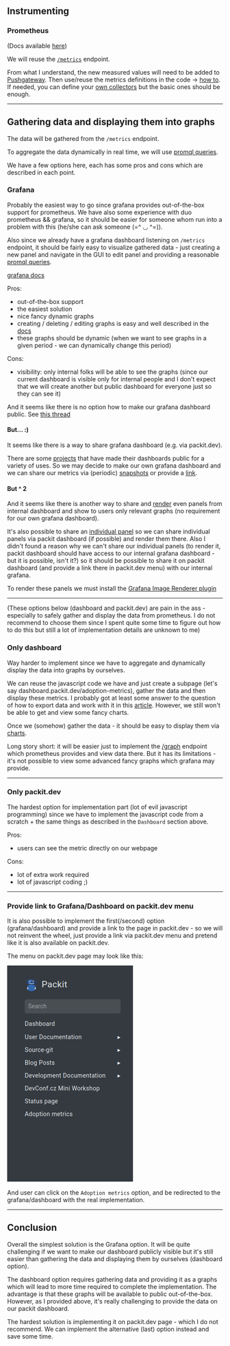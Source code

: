 ## Instrumenting

### Prometheus

(Docs available [here](https://github.com/prometheus/client_python))

We will reuse the
[`/metrics`](https://github.com/packit/packit-service/blob/main/packit_service/service/app.py#L52)
endpoint.

From what I understand, the new measured values will need to be added to
[Pushgateway](https://github.com/packit/packit-service/blob/main/packit_service/worker/monitoring.py#L29).
Then use/reuse the metrics definitions in the code ->
[how to](https://github.com/prometheus/client_python#instrumenting).
If needed, you can define your
[own collectors](https://github.com/prometheus/client_python#custom-collectors) but the basic
ones should be enough.

---

## Gathering data and displaying them into graphs

The data will be gathered from the `/metrics` endpoint.

To aggregate the data dynamically in real time, we will use
[promql queries](https://prometheus.io/docs/prometheus/latest/querying/basics/).

We have a few options here, each has some pros and cons which are described in each point.

### Grafana

Probably the easiest way to go since grafana provides out-of-the-box support for prometheus.
We have also some experience with duo prometheus && grafana, so it should be easier for someone
whom run into a problem with this (he/she can ask someone (=^ ◡ ^=)).

Also since we already have a grafana dashboard listening on `/metrics` endpoint, it should be
fairly easy to visualize gathered data - just creating a new panel and navigate in the GUI
to edit panel and providing a reasonable
[promql queries](https://prometheus.io/docs/prometheus/latest/querying/basics/).

[grafana docs](https://grafana.com/docs/grafana/next/getting-started/get-started-grafana-prometheus/)

Pros:

- out-of-the-box support
- the easiest solution
- nice fancy dynamic graphs
- creating / deleting / editing graphs is easy and well described in the
  [docs](https://grafana.com/docs/grafana/next/getting-started/get-started-grafana-prometheus/)
- these graphs should be dynamic (when we want to see graphs in a given period - we can
  dynamically change this period)

Cons:

- visibility: only internal folks will be able to see the graphs (since our current dashboard
  is visible only for internal people and I don't expect that we will create another but public
  dashboard for everyone just so they can see it)

And it seems like there is no option how to make our grafana dashboard public.
See [this thread](https://community.grafana.com/t/making-selected-dashboards-public/873)

#### But... :)

It seems like there is a way to share grafana dashboard (e.g. via packit.dev).

There are some [projects](https://grafana.com/blog/2019/05/16/worth-a-look-public-grafana-dashboards/)
that have made their dashboards public for a variety of uses. So we may decide to make our own
grafana dashboard and we can share our metrics via (periodic)
[snapshots](https://grafana.com/docs/grafana/latest/sharing/share-dashboard/#publish-a-snapshot) or
provide a [link](https://grafana.com/docs/grafana/latest/sharing/share-dashboard/#use-direct-link).

#### But ^ 2

And it seems like there is another way to share and [render](https://grafana.com/grafana/plugins/grafana-image-renderer/)
even panels from internal dashboard and show to users only relevant graphs (no requirement for
our own grafana dashboard).

It's also possible to share an [individual panel](https://grafana.com/docs/grafana/latest/sharing/share-panel/)
so we can share individual panels via packit dashboard (if possible) and render them there.
Also I didn't found a reason why we can't share our individual panels (to render it, packit dashboard
should have access to our internal grafana dashboard - but it is possible, isn't it?)
so it should be possible to share it on packit dashboard (and provide a link there in packit.dev menu)
with our internal grafana.

To render these panels we must install the [Grafana Image Renderer plugin](https://grafana.com/grafana/plugins/grafana-image-renderer/?tab=installation)

---

(These options below (dashboard and packit.dev) are pain in the ass - especially to safely gather
and display the data from prometheus. I do not recommend to choose them since I spent quite some
time to figure out how to do this but still a lot of implementation details are unknown to me)

### Only dashboard

Way harder to implement since we have to aggregate and dynamically display the data into
graphs by ourselves.

We can reuse the javascript code we have and just create a subpage (let's say
dashboard.packit.dev/adoption-metrics), gather the data and then display these metrics. I probably
got at least some answer to the question of how to export data and work with it in this
[article](https://blog.risingstack.com/node-js-performance-monitoring-with-prometheus/#nodemonitoringwithprometheus).
However, we still won't be able to get and view some fancy charts.

Once we (somehow) gather the data - it should be easy to display them via [charts](https://jscharting.com/examples/chart-types/).

Long story short: it will be easier just to implement the
[/graph](https://prometheus.io/docs/prometheus/latest/getting_started/#using-the-expression-browser)
endpoint which prometheus provides and view data there. But it has its limitations - it's not
possible to view some advanced fancy graphs which grafana may provide.

---

### Only packit.dev

The hardest option for implementation part (lot of evil javascript programming) since we have to
implement the javascript code from a scratch + the same things as described in the `Dashboard`
section above.

Pros:

- users can see the metric directly on our webpage

Cons:

- lot of extra work required
- lot of javascript coding ;)

---

### Provide link to Grafana/Dashboard on packit.dev menu

It is also possible to implement the first(/second) option (grafana/dashboard) and provide a link
to the page in packit.dev - so we will not reinvent the wheel, just provide a link via
packit.dev menu and pretend like it is also available on packit.dev.

The menu on packit.dev page may look like this:

![alt text](./images/packit-dev-menu.png)

And user can click on the `Adoption metrics` option, and be redirected to the grafana/dashboard
with the real implementation.

---

## Conclusion

Overall the simplest solution is the Grafana option. It will be quite challenging if we want to
make our dashboard publicly visible but it's still easier than gathering the data and displaying
them by ourselves (dashboard option).

The dashboard option requires gathering data and providing it as a graphs
which will lead to more time required to complete the implementation. The advantage is that these
graphs will be available to public out-of-the-box. However, as I provided above,
it's really challenging to provide the data on our packit dashboard.

The hardest solution is implementing it on packit.dev page - which I do not recommend.
We can implement the alternative (last) option instead and save some time.
